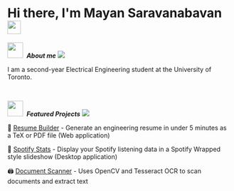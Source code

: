 <h1>Hi there, I'm Mayan Saravanabavan <img src="https://media.giphy.com/media/hvRJCLFzcasrR4ia7z/giphy.gif" width="30"></h1>

<img src = "https://github.com/7oSkaaa/7oSkaaa/blob/main/Images/about_me.gif?raw=true" width = 35>&nbsp; ***About me***
<img src="https://user-images.githubusercontent.com/73097560/115834477-dbab4500-a447-11eb-908a-139a6edaec5c.gif">

I am a second-year Electrical Engineering student at the University of Toronto.

<br />

<img src="https://media4.giphy.com/media/v1.Y2lkPTc5MGI3NjExdHhsaHFxaGx0bHhieWNlcTNtbW41dWxybGNreTM5cnVzaW90bmdoeiZlcD12MV9pbnRlcm5hbF9naWZfYnlfaWQmY3Q9cw/WFZvB7VIXBgiz3oDXE/giphy.gif" width ="35">&nbsp; ***Featured Projects***
<img src="https://user-images.githubusercontent.com/73097560/115834477-dbab4500-a447-11eb-908a-139a6edaec5c.gif">

📝 [Resume Builder](https://mayan-s.github.io/resume-builder/) - Generate an engineering resume in under 5 minutes as a TeX or PDF file (Web application)

🎵 [Spotify Stats](https://github.com/Mayan-S/spotify-stats) - Display your Spotify listening data in a Spotify Wrapped style slideshow (Desktop application)

🖨️ [Document Scanner](https://github.com/Mayan-S/document-scanner) - Uses OpenCV and Tesseract OCR to scan documents and extract text

<br /> 

<!-- Github Stats -->
[comment]: <> (<img src="https://media.giphy.com/media/iY8CRBdQXODJSCERIr/giphy.gif" width="35">&nbsp; ***My Stats***)
[comment]: <> (<img src="https://user-images.githubusercontent.com/73097560/115834477-dbab4500-a447-11eb-908a-139a6edaec5c.gif">)

[comment]: <> (<div align="left">)
  [comment]: <> (<img src="https://streak-stats.demolab.com?user=Mayan-S&locale=en&mode=daily&theme=dark&hide_border=false&border_radius=5&order=3" height="220" alt="streak graph"  />)
[comment]: <> (</div>)
